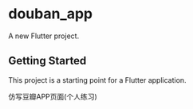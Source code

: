 # douban_app

A new Flutter project.

## Getting Started

This project is a starting point for a Flutter application.

仿写豆瓣APP页面(个人练习)